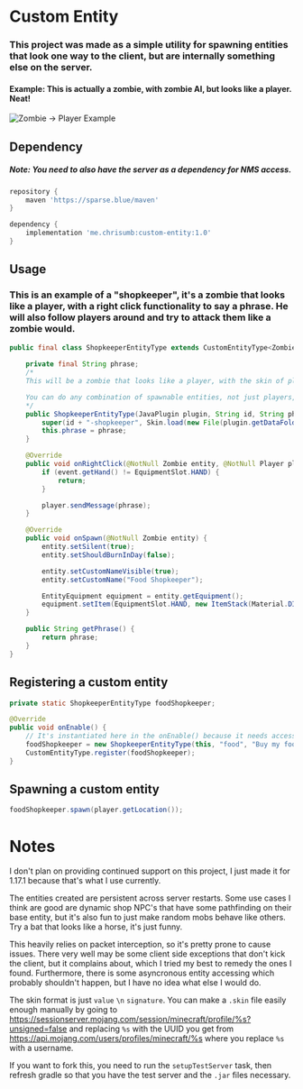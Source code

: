 # Custom Entity

### This project was made as a simple utility for spawning entities that look one way to the client, but are internally something else on the server.

#### Example: This is actually a zombie, with zombie AI, but looks like a player. Neat!
![Zombie -> Player Example](img/zombie-player-example.gif)

## Dependency
##### Note: You need to also have the server as a dependency for NMS access.
```groovy
repository {
    maven 'https://sparse.blue/maven'
}

dependency {
    implementation 'me.chrisumb:custom-entity:1.0'
}
```

## Usage

### This is an example of a "shopkeeper", it's a zombie that looks like a player, with a right click functionality to say a phrase. He will also follow players around and try to attack them like a zombie would.

```java
public final class ShopkeeperEntityType extends CustomEntityType<Zombie> {
    
    private final String phrase;
    /*
    This will be a zombie that looks like a player, with the skin of player "Tom1024". 

    You can do any combination of spawnable entities, not just players, and there is an alternative constructor that doesn't take a skin in case you don't want to spawn a player on the client end.
    */
    public ShopkeeperEntityType(JavaPlugin plugin, String id, String phrase) {
        super(id + "-shopkeeper", Skin.load(new File(plugin.getDataFolder(), "tom1024.skin")), Zombie.class, Player.class);
        this.phrase = phrase;
    }

    @Override
    public void onRightClick(@NotNull Zombie entity, @NotNull Player player, @NotNull PlayerInteractAtEntityEvent event) {
        if (event.getHand() != EquipmentSlot.HAND) {
            return;
        }

        player.sendMessage(phrase);
    }

    @Override
    public void onSpawn(@NotNull Zombie entity) {
        entity.setSilent(true);
        entity.setShouldBurnInDay(false);

        entity.setCustomNameVisible(true);
        entity.setCustomName("Food Shopkeeper");

        EntityEquipment equipment = entity.getEquipment();
        equipment.setItem(EquipmentSlot.HAND, new ItemStack(Material.DIAMOND_SWORD));
    }

    public String getPhrase() {
        return phrase;
    }
}
```
## Registering a custom entity
```java
private static ShopkeeperEntityType foodShopkeeper;

@Override
public void onEnable() {
    // It's instantiated here in the onEnable() because it needs access to the plugin.
    foodShopkeeper = new ShopkeeperEntityType(this, "food", "Buy my food!");
    CustomEntityType.register(foodShopkeeper);
}
```

## Spawning a custom entity
```java
foodShopkeeper.spawn(player.getLocation());
```



# Notes

I don't plan on providing continued support on this project, I just made it for 1.17.1 because that's what I use currently.

The entities created are persistent across server restarts. Some use cases I think are good are dynamic shop NPC's that have some pathfinding on their base entity, but it's also fun to just make random mobs behave like others. Try a bat that looks like a horse, it's just funny.

This heavily relies on packet interception, so it's pretty prone to cause issues. There very well may be some client side exceptions that don't kick the client, but it complains about, which I tried my best to remedy the ones I found. Furthermore, there is some asyncronous entity accessing which probably shouldn't happen, but I have no idea what else I would do.

The skin format is just `value` `\n` `signature`. You can make a `.skin` file easily enough manually by going to https://sessionserver.mojang.com/session/minecraft/profile/%s?unsigned=false and replacing `%s` with the UUID you get from https://api.mojang.com/users/profiles/minecraft/%s where you replace `%s` with a username.

If you want to fork this, you need to run the `setupTestServer` task, then refresh gradle so that you have the test server and the `.jar` files necessary.